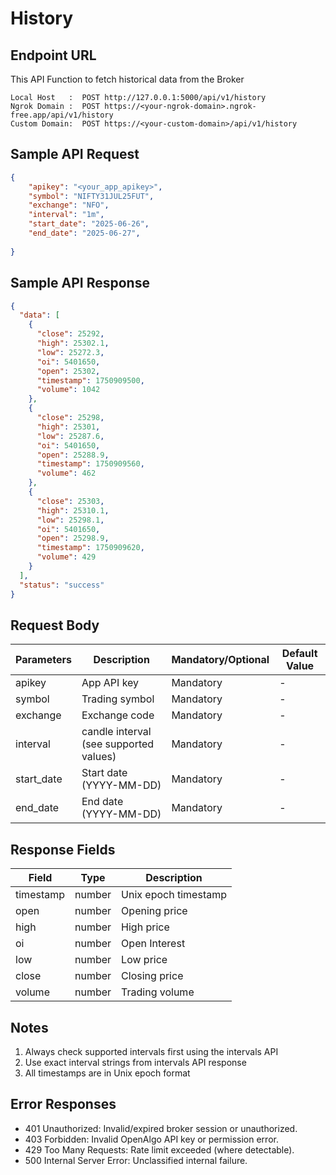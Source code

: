 # History

## Endpoint URL

This API Function to fetch historical data from the Broker

```http
Local Host   :  POST http://127.0.0.1:5000/api/v1/history
Ngrok Domain :  POST https://<your-ngrok-domain>.ngrok-free.app/api/v1/history
Custom Domain:  POST https://<your-custom-domain>/api/v1/history
```



## Sample API Request

```json
{
    "apikey": "<your_app_apikey>",
    "symbol": "NIFTY31JUL25FUT",
    "exchange": "NFO",
    "interval": "1m",
    "start_date": "2025-06-26",
    "end_date": "2025-06-27",
  
}

```

###

## Sample API Response

```json
{
  "data": [
    {
      "close": 25292,
      "high": 25302.1,
      "low": 25272.3,
      "oi": 5401650,
      "open": 25302,
      "timestamp": 1750909500,
      "volume": 1042
    },
    {
      "close": 25298,
      "high": 25301,
      "low": 25287.6,
      "oi": 5401650,
      "open": 25288.9,
      "timestamp": 1750909560,
      "volume": 462
    },
    {
      "close": 25303,
      "high": 25310.1,
      "low": 25298.1,
      "oi": 5401650,
      "open": 25298.9,
      "timestamp": 1750909620,
      "volume": 429
    }
  ],
  "status": "success"
}
```



## Request Body



| Parameters  | Description                            | Mandatory/Optional | Default Value |
| ----------- | -------------------------------------- | ------------------ | ------------- |
| apikey      | App API key                            | Mandatory          | -             |
| symbol      | Trading symbol                         | Mandatory          | -             |
| exchange    | Exchange code                          | Mandatory          | -             |
| interval    | candle interval (see supported values) | Mandatory          | -             |
| start\_date | Start date (YYYY-MM-DD)                | Mandatory          | -             |
| end\_date   | End date (YYYY-MM-DD)                  | Mandatory          | -             |



## Response Fields

| Field     | Type   | Description          |
| --------- | ------ | -------------------- |
| timestamp | number | Unix epoch timestamp |
| open      | number | Opening price        |
| high      | number | High price           |
| oi        | number | Open Interest        |
| low       | number | Low price            |
| close     | number | Closing price        |
| volume    | number | Trading volume       |



## Notes



1. Always check supported intervals first using the intervals API
2. Use exact interval strings from intervals API response
3. All timestamps are in Unix epoch format

## Error Responses

- 401 Unauthorized: Invalid/expired broker session or unauthorized.
- 403 Forbidden: Invalid OpenAlgo API key or permission error.
- 429 Too Many Requests: Rate limit exceeded (where detectable).
- 500 Internal Server Error: Unclassified internal failure.
